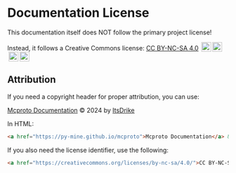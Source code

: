 # Documentation License

This documentation itself does NOT follow the primary project license!

Instead, it follows a Creative Commons license: <a href="https://creativecommons.org/licenses/by-nc-sa/4.0/">CC BY-NC-SA 4.0</a> <img style="height:22px!important;margin-left:3px;vertical-align:text-bottom;" src="https://mirrors.creativecommons.org/presskit/icons/cc.svg?ref=chooser-v1" alt=""><img style="height:22px!important;margin-left:3px;vertical-align:text-bottom;" src="https://mirrors.creativecommons.org/presskit/icons/by.svg?ref=chooser-v1" alt=""><img style="height:22px!important;margin-left:3px;vertical-align:text-bottom;" src="https://mirrors.creativecommons.org/presskit/icons/nc.svg?ref=chooser-v1" alt=""><img style="height:22px!important;margin-left:3px;vertical-align:text-bottom;" src="https://mirrors.creativecommons.org/presskit/icons/sa.svg?ref=chooser-v1" alt="">

## Attribution

If you need a copyright header for proper attribution, you can use:

<a href="https://py-mine.github.io/mcproto">Mcproto Documentation</a> &copy; 2024 by <a href="mailto:itsdrike@protonmail.com">ItsDrike</a>

In HTML:

```html
<a href="https://py-mine.github.io/mcproto">Mcproto Documentation</a> &copy; 2024 by <a href="mailto:itsdrike@protonmail.com">ItsDrike</a>
```

If you also need the license identifier, use the following:

```html
<a href="https://creativecommons.org/licenses/by-nc-sa/4.0/">CC BY-NC-SA 4.0</a> <img style="height:22px!important;margin-left:3px;vertical-align:text-bottom;" src="https://mirrors.creativecommons.org/presskit/icons/cc.svg?ref=chooser-v1" alt=""><img style="height:22px!important;margin-left:3px;vertical-align:text-bottom;" src="https://mirrors.creativecommons.org/presskit/icons/by.svg?ref=chooser-v1" alt=""><img style="height:22px!important;margin-left:3px;vertical-align:text-bottom;" src="https://mirrors.creativecommons.org/presskit/icons/nc.svg?ref=chooser-v1" alt=""><img style="height:22px!important;margin-left:3px;vertical-align:text-bottom;" src="https://mirrors.creativecommons.org/presskit/icons/sa.svg?ref=chooser-v1" alt="">
```
